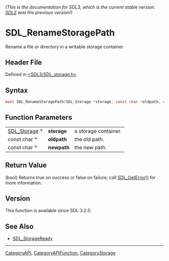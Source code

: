 ###### (This is the documentation for SDL3, which is the current stable version. [SDL2](https://wiki.libsdl.org/SDL2/) was the previous version!)
# SDL_RenameStoragePath

Rename a file or directory in a writable storage container.

## Header File

Defined in [<SDL3/SDL_storage.h>](https://github.com/libsdl-org/SDL/blob/main/include/SDL3/SDL_storage.h)

## Syntax

```c
bool SDL_RenameStoragePath(SDL_Storage *storage, const char *oldpath, const char *newpath);
```

## Function Parameters

|                              |             |                      |
| ---------------------------- | ----------- | -------------------- |
| [SDL_Storage](SDL_Storage) * | **storage** | a storage container. |
| const char *                 | **oldpath** | the old path.        |
| const char *                 | **newpath** | the new path.        |

## Return Value

(bool) Returns true on success or false on failure; call
[SDL_GetError](SDL_GetError)() for more information.

## Version

This function is available since SDL 3.2.0.

## See Also

- [SDL_StorageReady](SDL_StorageReady)

----
[CategoryAPI](CategoryAPI), [CategoryAPIFunction](CategoryAPIFunction), [CategoryStorage](CategoryStorage)

